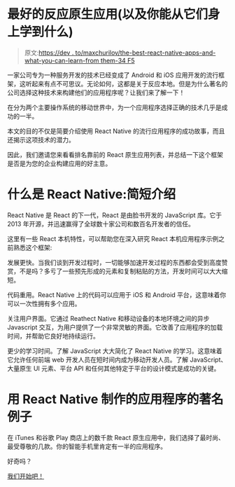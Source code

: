 # 最好的反应原生应用(以及你能从它们身上学到什么)

> 原文:[https://dev . to/maxchurilov/the-best-react-native-apps-and-what-you-can-learn-from them-34 F5](https://dev.to/maxchurilov/the-best-react-native-apps-and-what-you-can-learn-from-them-34f5)

一家公司专为一种服务开发的技术已经变成了 Android 和 iOS 应用开发的流行框架，这听起来有点不可思议。无论如何，这都是关于反应本地。但是为什么著名的公司选择这种技术来构建他们的应用程序呢？让我们来了解一下！

在分为两个主要操作系统的移动世界中，为一个应用程序选择正确的技术几乎是成功的一半。

本文的目的不仅是简要介绍使用 React Native 的流行应用程序的成功故事，而且还揭示这项技术的潜力。

因此，我们邀请您来看看排名靠前的 React 原生应用列表，并总结一下这个框架是否是为您的企业构建应用的好主意。

# 什么是 React Native:简短介绍

React Native 是 React 的下一代，React 是由脸书开发的 JavaScript 库。它于 2013 年开源，并迅速赢得了全球数十家公司和数百名开发者的信任。

这里有一些 React 本机特性，可以帮助您在深入研究 React 本机应用程序示例之前熟悉这个框架:

发展更快。当我们谈到开发过程时，一切能够加速开发过程的东西都会受到高度赞赏，不是吗？多亏了一些预先形成的元素和复制粘贴的方法，开发时间可以大大缩短。

代码重用。React Native 上的代码可以应用于 iOS 和 Android 平台，这意味着你可以一次性拥有多个应用。

关注用户界面。它通过 Reathect Native 和移动设备的本地环境之间的异步 Javascript 交互，为用户提供了一个非常灵敏的界面。它改善了应用程序的加载时间，并帮助它良好地持续运行。

更少的学习时间。了解 JavaScript 大大简化了 React Native 的学习。这意味着它允许任何前端 web 开发人员在短时间内成为移动开发人员。了解 JavaScript、大量原生 UI 元素、平台 API 和任何其他特定于平台的设计模式是成功的关键。

# 用 React Native 制作的应用程序的著名例子

在 iTunes 和谷歌 Play 商店上的数千款 React 原生应用中，我们选择了最时尚、最受尊敬的几款。你的智能手机里肯定有一半的应用程序。

好奇吗？

[我们开始吧！](https://www.mindk.com/blog/the-best-react-native-apps/)